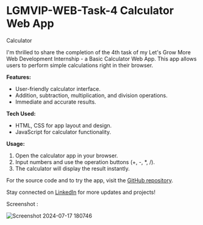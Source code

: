 # LGMVIP-WEB-Task-4  Calculator Web App
Calculator

I'm thrilled to share the completion of the 4th task of my Let's Grow More Web Development Internship - a Basic Calculator Web App. This app allows users to perform simple calculations right in their browser.

**Features:**
- User-friendly calculator interface.
- Addition, subtraction, multiplication, and division operations.
- Immediate and accurate results.

**Tech Used:**
- HTML, CSS for app layout and design.
- JavaScript for calculator functionality.

**Usage:**
1. Open the calculator app in your browser.
2. Input numbers and use the operation buttons (+, -, *, /).
3. The calculator will display the result instantly.

For the source code and to try the app, visit the [GitHub repository](https://github.com/Shriram2005/LGMVIP-WEB-Task-4).

Stay connected on [LinkedIn](https://www.linkedin.com/in/shriram-mange) for more updates and projects!

Screenshot : 

![Screenshot 2024-07-17 180746](https://github.com/user-attachments/assets/ee79be4f-a12d-4d91-9099-712ee51b51dc)
